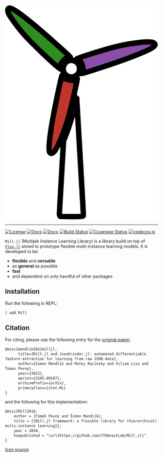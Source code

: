 <p align="center">
 <a href="https://github.com/CTUAvastLab/Mill.jl#references">
  <img src="https://github.com/CTUAvastLab/Mill.jl/raw/master/docs/src/assets/logo.svg" alt="Mill.jl logo"/>
 </a>
</p>

---

[![License](https://img.shields.io/badge/License-MIT-blue.svg)](https://github.com/CTUAvastLab/Mill.jl/blob/master/LICENSE)
[![Docs](https://img.shields.io/badge/docs-stable-blue.svg)](https://CTUAvastLab.github.io/Mill.jl/stable)
[![Docs](https://img.shields.io/badge/docs-dev-blue.svg)](https://CTUAvastLab.github.io/Mill.jl/dev)
[![Build Status](https://github.com/CTUAvastLab/Mill.jl/workflows/CI/badge.svg)](https://github.com/CTUAvastLab/Mill.jl/actions?query=workflow%3ACI)
[![Coverage Status](https://coveralls.io/repos/github/CTUAvastLab/Mill.jl/badge.svg?branch=master)](https://coveralls.io/github/CTUAvastLab/Mill.jl?branch=master)
[![codecov.io](http://codecov.io/github/CTUAvastLab/Mill.jl/coverage.svg?branch=master)](http://codecov.io/github/CTUAvastLab/Mill.jl?branch=master)

`Mill.jl` (Multiple Instance Learning Library) is a library build on top of [`Flux.jl`](https://fluxml.ai) aimed to prototype flexible multi-instance learning models. It is developed to be:

* **flexible** and **versatile**
* as **general** as possible
* **fast** 
* and dependent on only handful of other packages

## Installation

Run the following in REPL:

```julia
] add Mill
```

## Citation

For citing, please use the following entry for the [original paper](https://arxiv.org/abs/2105.09107):
```
@misc{mandlik2021milljl,
      title={Mill.jl and JsonGrinder.jl: automated differentiable feature extraction for learning from raw JSON data}, 
      author={Simon Mandlik and Matej Racinsky and Viliam Lisy and Tomas Pevny},
      year={2021},
      eprint={2105.09107},
      archivePrefix={arXiv},
      primaryClass={stat.ML}
}
```

and the following for this implementation:
```
@misc{Mill2018,
    author = {Tomáš Pevný and Šimon Mandlík},
    title = {{Mill.jl framework: a flexible library for (hierarchical) multi-instance learning}},
    year = 2018,
    howpublished = "\url{https://github.com/CTUAvastLab/Mill.jl}"
}
```

<a href="https://flyclipart.com/wind-turbine-png-clipart-windmill-pictures-windmill-png-471749">Icon source</a>

